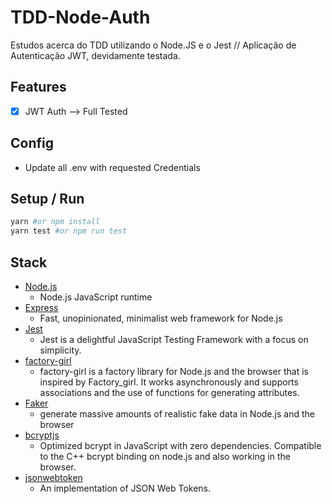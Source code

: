 # TDD-Node-Auth

Estudos acerca do TDD utilizando o Node.JS e o Jest // Aplicação de Autenticação JWT, devidamente testada.

## Features
* [x] JWT Auth --> Full Tested

## Config
* Update all .env with requested Credentials

## Setup / Run
```sh
yarn #or npm install
yarn test #or npm run test
```

## Stack
* [Node.js](https://nodejs.org/en/)
  * Node.js JavaScript runtime
* [Express](http://expressjs.com/)
  * Fast, unopinionated, minimalist web framework for Node.js
* [Jest](https://jestjs.io/)
  * Jest is a delightful JavaScript Testing Framework with a focus on simplicity.
* [factory-girl](https://www.npmjs.com/package/factory-girl)
  * factory-girl is a factory library for Node.js and the browser that is inspired by Factory_girl. It works asynchronously and supports associations and the use of functions for generating attributes.
* [Faker](https://github.com/marak/Faker.js/)
  * generate massive amounts of realistic fake data in Node.js and the browser
* [bcryptjs](https://www.npmjs.com/package/bcryptjs)
  * Optimized bcrypt in JavaScript with zero dependencies. Compatible to the C++ bcrypt binding on node.js and also working in the browser.
* [jsonwebtoken](https://www.npmjs.com/package/jsonwebtoken)
  * An implementation of JSON Web Tokens.
